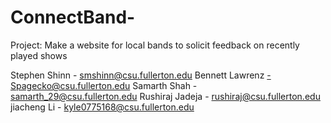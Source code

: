 # ConnectBand-
Project: Make a website for local bands to solicit feedback on recently played shows 

Stephen Shinn - smshinn@csu.fullerton.edu
Bennett Lawrenz -Spagecko@csu.fullerton.edu 
Samarth Shah - samarth_29@csu.fullerton.edu
Rushiraj Jadeja - rushiraj@csu.fullerton.edu
jiacheng Li - kyle0775168@csu.fullerton.edu
